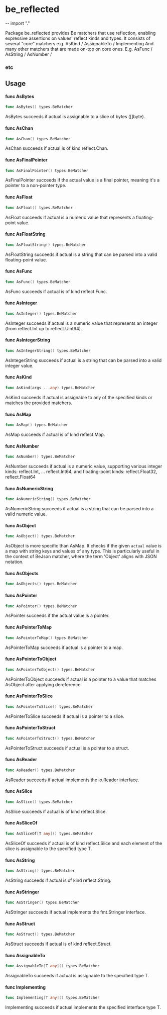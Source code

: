 # be_reflected
--
    import "."

Package be_reflected provides Be matchers that use reflection, enabling
expressive assertions on values' reflect kinds and types. It consists of several
"core" matchers e.g. AsKind / AssignableTo / Implementing And many other
matchers that are made on-top on core ones. E.g. AsFunc / AsString / AsNumber /
### etc

## Usage

#### func  AsBytes

```go
func AsBytes() types.BeMatcher
```
AsBytes succeeds if actual is assignable to a slice of bytes ([]byte).

#### func  AsChan

```go
func AsChan() types.BeMatcher
```
AsChan succeeds if actual is of kind reflect.Chan.

#### func  AsFinalPointer

```go
func AsFinalPointer() types.BeMatcher
```
AsFinalPointer succeeds if the actual value is a final pointer, meaning it's a
pointer to a non-pointer type.

#### func  AsFloat

```go
func AsFloat() types.BeMatcher
```
AsFloat succeeds if actual is a numeric value that represents a floating-point
value.

#### func  AsFloatString

```go
func AsFloatString() types.BeMatcher
```
AsFloatString succeeds if actual is a string that can be parsed into a valid
floating-point value.

#### func  AsFunc

```go
func AsFunc() types.BeMatcher
```
AsFunc succeeds if actual is of kind reflect.Func.

#### func  AsInteger

```go
func AsInteger() types.BeMatcher
```
AsInteger succeeds if actual is a numeric value that represents an integer (from
reflect.Int up to reflect.Uint64).

#### func  AsIntegerString

```go
func AsIntegerString() types.BeMatcher
```
AsIntegerString succeeds if actual is a string that can be parsed into a valid
integer value.

#### func  AsKind

```go
func AsKind(args ...any) types.BeMatcher
```
AsKind succeeds if actual is assignable to any of the specified kinds or matches
the provided matchers.

#### func  AsMap

```go
func AsMap() types.BeMatcher
```
AsMap succeeds if actual is of kind reflect.Map.

#### func  AsNumber

```go
func AsNumber() types.BeMatcher
```
AsNumber succeeds if actual is a numeric value, supporting various integer
kinds: reflect.Int, ... reflect.Int64, and floating-point kinds:
reflect.Float32, reflect.Float64

#### func  AsNumericString

```go
func AsNumericString() types.BeMatcher
```
AsNumericString succeeds if actual is a string that can be parsed into a valid
numeric value.

#### func  AsObject

```go
func AsObject() types.BeMatcher
```
AsObject is more specific than AsMap. It checks if the given `actual` value is a
map with string keys and values of any type. This is particularly useful in the
context of BeJson matcher, where the term 'Object' aligns with JSON notation.

#### func  AsObjects

```go
func AsObjects() types.BeMatcher
```

#### func  AsPointer

```go
func AsPointer() types.BeMatcher
```
AsPointer succeeds if the actual value is a pointer.

#### func  AsPointerToMap

```go
func AsPointerToMap() types.BeMatcher
```
AsPointerToMap succeeds if actual is a pointer to a map.

#### func  AsPointerToObject

```go
func AsPointerToObject() types.BeMatcher
```
AsPointerToObject succeeds if actual is a pointer to a value that matches
AsObject after applying dereference.

#### func  AsPointerToSlice

```go
func AsPointerToSlice() types.BeMatcher
```
AsPointerToSlice succeeds if actual is a pointer to a slice.

#### func  AsPointerToStruct

```go
func AsPointerToStruct() types.BeMatcher
```
AsPointerToStruct succeeds if actual is a pointer to a struct.

#### func  AsReader

```go
func AsReader() types.BeMatcher
```
AsReader succeeds if actual implements the io.Reader interface.

#### func  AsSlice

```go
func AsSlice() types.BeMatcher
```
AsSlice succeeds if actual is of kind reflect.Slice.

#### func  AsSliceOf

```go
func AsSliceOf[T any]() types.BeMatcher
```
AsSliceOf succeeds if actual is of kind reflect.Slice and each element of the
slice is assignable to the specified type T.

#### func  AsString

```go
func AsString() types.BeMatcher
```
AsString succeeds if actual is of kind reflect.String.

#### func  AsStringer

```go
func AsStringer() types.BeMatcher
```
AsStringer succeeds if actual implements the fmt.Stringer interface.

#### func  AsStruct

```go
func AsStruct() types.BeMatcher
```
AsStruct succeeds if actual is of kind reflect.Struct.

#### func  AssignableTo

```go
func AssignableTo[T any]() types.BeMatcher
```
AssignableTo succeeds if actual is assignable to the specified type T.

#### func  Implementing

```go
func Implementing[T any]() types.BeMatcher
```
Implementing succeeds if actual implements the specified interface type T.
